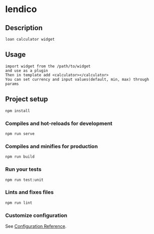 # lendico

## Description
```
loan calculator widget
```
## Usage
```
import widget from the /path/to/widget
and use as a plugin
Then in template add <calculator></calculator>
You can set currency and input values(default, min, max) through params 

```
## Project setup
```
npm install
```

### Compiles and hot-reloads for development
```
npm run serve
```

### Compiles and minifies for production
```
npm run build
```

### Run your tests
```
npm run test:unit
```

### Lints and fixes files
```
npm run lint
```

### Customize configuration
See [Configuration Reference](https://cli.vuejs.org/config/).
